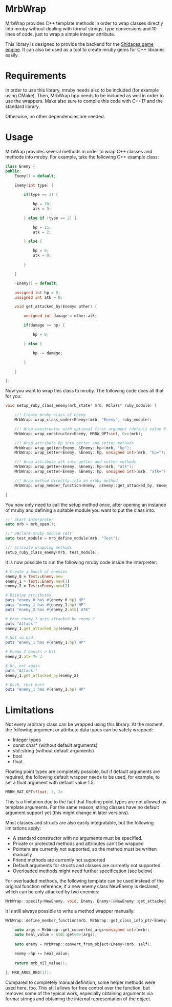 # MrbWrap

MrbWrap provides C++ template methods in order to wrap classes directly into mruby without dealing with format strings, type conversions and 10 lines of code, just to wrap a simple integer attribute.

This library is designed to provide the backend for the [Shidacea game engine](https://github.com/Shidacea). It can also be used as a tool to create mruby gems for C++ libraries easily.

# Requirements

In order to use this library, mruby needs also to be included (for example using CMake). Then, MrbWrap.hpp needs to be included as well in order to use the wrappers. Make also sure to compile this code with C++17 and the standard library.

Otherwise, no other dependencies are needed.

# Usage

MrbWrap provides several methods in order to wrap C++ classes and methods into mruby. For example, take the following C++ example class:

```c++
class Enemy {
public:
    Enemy() = default;
    
    Enemy(int type) {

        if(type == 1) {

            hp = 10;
            atk = 3;

        } else if (type == 2) {

            hp = 15;
            atk = 2;

        } else {

            hp = 0;
            atk = 0;

        }

    }

    ~Enemy() = default;

    unsigned int hp = 0;
    unsigned int atk = 0;

    void get_attacked_by(Enemy& other) {

        unsigned int damage = other.atk;

        if(damage >= hp) {

            hp = 0;

        } else {

            hp -= damage;

        }

    }

};
```

Now you want to wrap this class to mruby. The following code does all that for you:

```c++
void setup_ruby_class_enemy(mrb_state* mrb, RClass* ruby_module) {

    //! Create mruby class of Enemy
    MrbWrap::wrap_class_under<Enemy>(mrb, "Enemy", ruby_module);

    //! Wrap constructor with optional first argument (default value 0)
    MrbWrap::wrap_constructor<Enemy, MRBW_OPT<int, 0>>(mrb);

    //! Wrap attribute hp into getter and setter methods
    MrbWrap::wrap_getter<Enemy, &Enemy::hp>(mrb, "hp");
    MrbWrap::wrap_setter<Enemy, &Enemy::hp, unsigned int>(mrb, "hp=");

    //! Wrap attribute atk into getter and setter methods
    MrbWrap::wrap_getter<Enemy, &Enemy::hp>(mrb, "atk");
    MrbWrap::wrap_setter<Enemy, &Enemy::hp, unsigned int>(mrb, "atk=");

    //! Wrap method directly into an mruby method
    MrbWrap::wrap_member_function<Enemy, &Enemy::get_attacked_by, Enemy>(mrb, "get_attacked_by");

}
```

You now only need to call the setup method once, after opening an instance of mruby and defining a suitable module you want to put the class into.

```c++
//! Start interpreter
auto mrb = mrb_open();

//! Declare mruby module Test
auto test_module = mrb_define_module(mrb, "Test");

//! Activate wrapping methods
setup_ruby_class_enemy(mrb, test_module);
```

It is now possible to run the following mruby code inside the interpreter:

```ruby
# Create a bunch of enemies
enemy_0 = Test::Enemy.new
enemy_1 = Test::Enemy.new(1)
enemy_2 = Test::Enemy.new(2)

# Display attributes
puts "enemy_0 has #{enemy_0.hp} HP"
puts "enemy_1 has #{enemy_1.hp} HP"
puts "enemy_2 has #{enemy_2.atk} ATK"

# Poor enemy 1 gets attacked by enemy 2
puts "Attack!"
enemy_1.get_attacked_by(enemy_2)

# Not so bad
puts "enemy_1 has #{enemy_1.hp} HP"

# Enemy 2 boosts a bit
enemy_2.atk *= 3

# Oh, not again
puts "Attack!"
enemy_1.get_attacked_by(enemy_2)

# Ouch, that hurt
puts "enemy_1 has #{enemy_1.hp} HP"
```

# Limitations

Not every arbitrary class can be wrapped using this library. At the moment, the following argument or attribute data types can be safely wrapped:
* Integer types
* const char* (without default arguments)
* std::string (without default arguments)
* bool
* float

Floating point types are completely possible, but if default arguments are required, the following default wrapper needs to be used, for example, to set a float argument with default value 1.5:

```c++
MRBW_RAT_OPT<float, 3, 2>
```

This is a limitation due to the fact that floating point types are not allowed as template arguments. For the same reason, string classes have no default argument support yet (this might change in later versions).

Most classes and structs are also easily integratable, but the following limitations apply:
* A standard constructor with no arguments must be specified.
* Private or protected methods and attributes can't be wrapped
* Pointers are currently not supported, so the method must be written manually
* Friend methods are currently not supported
* Default arguments for structs and classes are currently not supported
* Overloaded methods might need further specification (see below)

For overloaded methods, the following template can be used instead of the original function reference, if a new enemy class NewEnemy is declared, which can be only attacked by two enemies:

```c++
MrbWrap::specify<NewEnemy, void, Enemy, Enemy>(&NewEnemy::get_attacked_by)
```

It is still always possible to write a method wrapper manually:

```c++
MrbWrap::define_member_function(mrb, MrbWrap::get_class_info_ptr<Enemy>(), "heal", MRUBY_FUNC {

    auto args = MrbWrap::get_converted_args<unsigned int>(mrb);
    auto heal_value = std::get<0>(args);
    
    auto enemy = MrbWrap::convert_from_object<Enemy>(mrb, self);
    
    enemy->hp += heal_value;
    
    return mrb_nil_value();

}, MRB_ARGS_REQ(1));
```

Compared to completely manual definition, some helper methods were used here, too. This still allows for free control over the function, but removes some of the typical work, especially obtaining arguments via format strings and obtaining the internal representation of the object.
